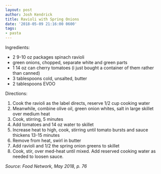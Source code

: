 ```yaml
---
layout: post
author: Josh Kendrick
title: Ravioli with Spring Onions
date: '2018-05-09 21:16:00 0600'
tags:
- pasta
---
```


Ingredients:
* 2 9-10 oz packages spinach ravioli
* green onions, chopped, separate white and green parts
* 1 14 oz can cherry tomatoes (i just bought a container of them rather than canned)
* 3 tablespoons cold, unsalted, butter
* 2 tablespoons EVOO

Directions:
1. Cook the ravioli as the label directs, reserve 1/2 cup cooking water
2. Meanwhile, combine olive oil, green onion whites, salt in large skillet over medium heat
3. Cook, stirring, 5 minutes
4. Add tomatoes and 14 oz water to skillet
5. Increase heat to high, cook, stirring until tomato bursts and sauce thickens 13-15 minutes
6. Remove from heat, swirl in butter
7. Add ravioli and 1/2 the spring onion greens to skillet
8. Cook, stir, over med-heat until mixed. Add reserved cooking water as needed to loosen sauce.

*Source: Food Network, May 2018, p. 76*